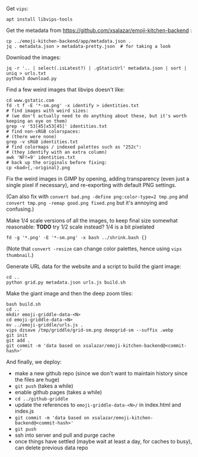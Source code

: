 Get `vips`:

    apt install libvips-tools

Get the metadata from https://github.com/xsalazar/emoji-kitchen-backend :

    cp ../emoji-kitchen-backend/app/metadata.json .
    jq . metadata.json > metadata-pretty.json  # for taking a look

Download the images:

    jq -r '.. | select(.isLatest?) | .gStaticUrl' metadata.json | sort | uniq > urls.txt
    python3 download.py

Find a few weird images that libvips doesn't like:

    cd www.gstatic.com
    fd -t f -E '*-sm.png' -x identify > identities.txt
    # find images with weird sizes:
    # (we don't actually need to do anything about these, but it's worth keeping an eye on them)
    grep -v '53[45]x53[45]' identities.txt
    # find non-sRGB colorspaces:
    # (there were none)
    grep -v sRGB identities.txt
    # find colormaps / indexed palettes such as "252c":
    # (they identify with an extra column)
    awk 'NF!=9' identities.txt
    # back up the originals before fixing:
    cp <bad>{,-original}.png

Fix the weird images in GIMP by opening, adding transparency (even just a single pixel if necessary), and re-exporting with default PNG settings.

(Can also fix with `convert bad.png -define png:color-type=2 tmp.png` and `convert tmp.png -remap good.png fixed.png` but it's annoying and confusing.)

Make 1/4 scale versions of all the images, to keep final size somewhat reasonable:
**TODO** try 1/2 scale instead? 1/4 is a bit pixelated

    fd -g '*.png' -E '*-sm.png' -x bash ../shrink.bash {}

(Note that `convert -resize` can change color palettes, hence using `vips thumbnail`.)

Generate URL data for the website and a script to build the giant image:

    cd ..
    python grid.py metadata.json urls.js build.sh

Make the giant image and then the deep zoom tiles:

    bash build.sh
    cd ..
    mkdir emoji-griddle-data-<N>
    cd emoji-griddle-data-<N>
    mv ../emoji-griddle/urls.js .
    vips dzsave /tmp/griddle/grid-sm.png deepgrid-sm --suffix .webp
    git init
    git add .
    git commit -m 'data based on xsalazar/emoji-kitchen-backend@<commit-hash>'

And finally, we deploy:

- make a new github repo (since we don't want to maintain history since the files are huge)
- `git push` (takes a while)
- enable github pages (takes a while)
- `cd ../github-griddle`
- update the references to `emoji-griddle-data-<N>/` in index.html and index.js
- `git commit -m 'data based on xsalazar/emoji-kitchen-backend@<commit-hash>'`
- `git push`
- ssh into server and pull and purge cache
- once things have settled (maybe wait at least a day, for caches to busy), can delete previous data repo
